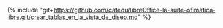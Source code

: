 {% include "git+https://github.com/catedu/libreOffice-la-suite-ofimatica-libre.git/crear_tablas_en_la_vista_de_diseo.md" %}